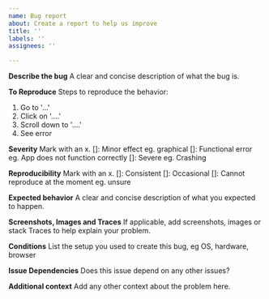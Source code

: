 ```yaml
---
name: Bug report
about: Create a report to help us improve
title: ''
labels: ''
assignees: ''

---
```


**Describe the bug**
A clear and concise description of what the bug is.

**To Reproduce**
Steps to reproduce the behavior:
1. Go to '...'
2. Click on '....'
3. Scroll down to '....'
4. See error

**Severity**
Mark with an x.
[]: Minor effect eg. graphical
[]: Functional error eg. App does not function correctly
[]: Severe eg. Crashing

**Reproducibility**
Mark with an x.
[]: Consistent
[]: Occasional
[]: Cannot reproduce at the moment eg. unsure

**Expected behavior**
A clear and concise description of what you expected to happen.

**Screenshots, Images and Traces**
If applicable, add screenshots, images or stack Traces to help explain your problem.

**Conditions**
List the setup you used to create this bug, eg OS, hardware, browser

**Issue Dependencies**
Does this issue depend on any other issues?

**Additional context**
Add any other context about the problem here.
